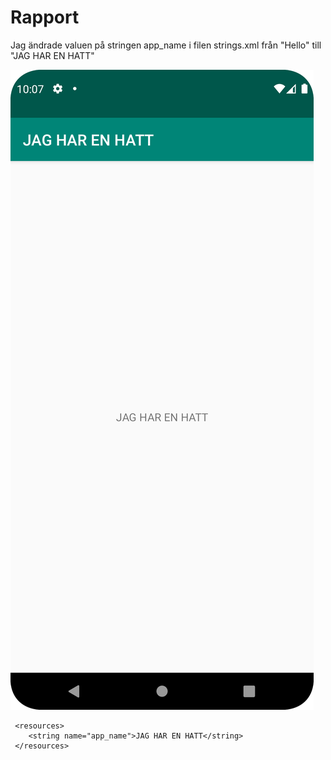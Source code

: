 
# Rapport

Jag ändrade valuen på stringen app_name i filen strings.xml från "Hello" till 
"JAG HAR EN HATT"

![](Screenshot_jagHarHatt.png)
```
 <resources>
    <string name="app_name">JAG HAR EN HATT</string>
 </resources>
```

